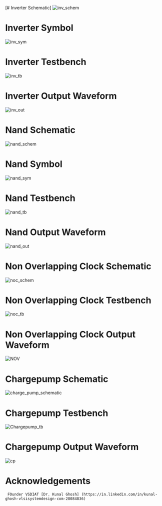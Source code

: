 [# Inverter Schematic]
![inv_schem](https://user-images.githubusercontent.com/88283820/156008809-e2f2a45a-095c-4748-8f74-e784df71f367.PNG)

# Inverter Symbol
![inv_sym](https://user-images.githubusercontent.com/88283820/156008816-44ad703d-9610-4963-bb66-698a78e0d043.PNG)

# Inverter Testbench
![inv_tb](https://user-images.githubusercontent.com/88283820/156008819-aa8fabcc-1410-4ad1-8deb-716979a1c699.PNG)

# Inverter Output Waveform
![inv_out](https://user-images.githubusercontent.com/88283820/156008798-e5f90469-a64f-48b7-a512-c6b6984e613e.PNG)

# Nand Schematic
![nand_schem](https://user-images.githubusercontent.com/88283820/156008834-96b8409b-9b04-4998-84dd-b656ec50330a.PNG)

# Nand Symbol
![nand_sym](https://user-images.githubusercontent.com/88283820/156008840-e3cfd3a7-9772-4ffb-b47a-763e93de3a37.PNG)

# Nand Testbench
![nand_tb](https://user-images.githubusercontent.com/88283820/156008863-c3229943-4866-4a9f-950a-8ae8641b9849.PNG)

# Nand Output Waveform
![nand_out](https://user-images.githubusercontent.com/88283820/156008825-aa4b610e-624d-4194-af4e-6842e87f97f9.PNG)

# Non Overlapping Clock Schematic
![noc_schem](https://user-images.githubusercontent.com/88283820/156008866-aef77d31-6f34-4ad3-8847-ee0e219a01e2.PNG)

# Non Overlapping Clock Testbench
![noc_tb](https://user-images.githubusercontent.com/88283820/156008875-3c982401-b527-4e53-9099-08e75cfe3059.PNG)

# Non Overlapping Clock Output Waveform
![NOV](https://user-images.githubusercontent.com/88283820/156008639-1d4ece45-b857-4b1a-ac76-669f6ff8cb00.jpg)

# Chargepump Schematic
![charge_pump_schematic](https://user-images.githubusercontent.com/88283820/156008776-288bf0fd-b036-44aa-8105-3979d53218f0.PNG)

# Chargepump Testbench
![Chargepump_tb](https://user-images.githubusercontent.com/88283820/156008786-972eac12-ef2b-49ca-ae1c-0b59129f9152.PNG)

# Chargepump Output Waveform
![cp](https://user-images.githubusercontent.com/88283820/156008790-9eafdc1a-4032-46d2-b727-37500284639f.jpg)

# Acknowledgements
     FOunder VSDIAT [Dr. Kunal Ghosh] (https://in.linkedin.com/in/kunal-ghosh-vlsisystemdesign-com-28084836)
     








